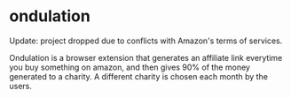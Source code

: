 # ondulation
Update: project dropped due to conflicts with Amazon's terms of services.

Ondulation is a browser extension that generates an affiliate link everytime you buy something on amazon, and then gives 90% of the money generated to a charity. A different charity is chosen each month by the users.
